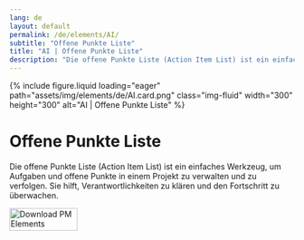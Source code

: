 ```yaml
---
lang: de
layout: default
permalink: /de/elements/AI/
subtitle: "Offene Punkte Liste"
title: "AI | Offene Punkte Liste"
description: "Die offene Punkte Liste (Action Item List) ist ein einfaches Werkzeug, um Aufgaben und offene Punkte in einem Projekt zu verwalten und zu verfolgen. Sie hilft, Verantwortlichkeiten zu klären und den Fortschritt zu überwachen."
---
```


{% include figure.liquid loading="eager" path="assets/img/elements/de/AI.card.png" class="img-fluid" width="300" height="300" alt="AI | Offene Punkte Liste" %}

# Offene Punkte Liste

Die offene Punkte Liste (Action Item List) ist ein einfaches Werkzeug, um Aufgaben und offene Punkte in einem Projekt zu verwalten und zu verfolgen. Sie hilft, Verantwortlichkeiten zu klären und den Fortschritt zu überwachen.

<a href="https://apps.apple.com/app/apple-store/id6738084498?pt=127441684&ct=website&mt=8">
  <img src="{{ "assets/img/en/appstore.png" | relative_url }}" width="120" height="40" alt="Download PM Elements">
</a>
